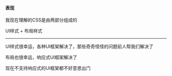 #### 表现

我现在理解的CSS是由两部分组成的

UI样式 + 布局样式

---

UI样式很幸运，各种UI框架解决了，那些奇奇怪怪的问题前人帮我们解决了

布局也很幸运，响应式UI框架解决了

现在不支持响应式的UI框架都不好意思出门



